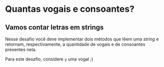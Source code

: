 # Quantas vogais e consoantes?

## Vamos contar letras em strings

Nesse desafio você deve implementar dois métodos que lêem uma *string* e retornam,
respectivamente, a quantidade de vogais e de consoantes presentes nela.

Para este desafio, considere `y` uma vogal ;)